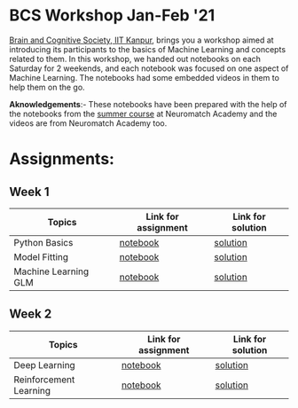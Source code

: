 # BCS Workshop Jan-Feb '21

[Brain and Cognitive Society, IIT Kanpur](https://bcs-iitk.github.io/), brings you a workshop aimed at introducing its participants to the basics of Machine Learning and concepts related to them. In this workshop, we handed out notebooks on each Saturday for 2 weekends, and each notebook was focused on one aspect of Machine Learning. The notebooks had some embedded videos in them to help them on the go.<br>

<b>Aknowledgements</b>:- These notebooks have been prepared with the help of the notebooks from the [summer course](https://github.com/NeuromatchAcademy/course-content) at Neuromatch Academy and the videos are from Neuromatch Academy too.

# Assignments:
## Week 1

| Topics | Link for assignment | Link for solution |
| ------ | ------ | ----- |
| Python Basics | [notebook](https://github.com/bcs-iitk/BCS_Workshop_Jan_21/blob/master/Notebooks/Assignment_1_Python_Basics.ipynb) | [solution](https://github.com/bcs-iitk/BCS_Workshop_Jan_21/blob/master/Notebooks/Assignment_1_Python_Basics_Solution.ipynb) |
| Model Fitting | [notebook](https://github.com/bcs-iitk/BCS_Workshop_Jan_21/blob/master/Notebooks/Assignment_2_Model_Fitting_Tutorial.ipynb) | [solution](https://github.com/bcs-iitk/BCS_Workshop_Jan_21/blob/master/Notebooks/Assignment_2_Model_Fitting_Tutorial_Solution.ipynb) |
| Machine Learning GLM | [notebook](https://github.com/bcs-iitk/BCS_Workshop_Jan_21/blob/master/Notebooks/Assignment_3_Machine_Learning_GLM.ipynb) | [solution](https://github.com/bcs-iitk/BCS_Workshop_Jan_21/blob/master/Notebooks/Assignment_3_Machine_Learning_GLM_Solution.ipynb) |

## Week 2

| Topics | Link for assignment | Link for solution |
| ------ | ------ | ----- |
| Deep Learning | [notebook](https://github.com/bcs-iitk/BCS_Workshop_Jan_21/blob/master/Notebooks/Assignment_4_Deep_Learning.ipynb) | [solution](https://github.com/bcs-iitk/BCS_Workshop_Jan_21/blob/master/Notebooks/Assignment_4_Deep_Learning_Solution.ipynb) |
| Reinforcement Learning | [notebook](https://github.com/bcs-iitk/BCS_Workshop_Jan_21/blob/master/Notebooks/Assignment_5_Reinforcement_Learning.ipynb) | [solution](https://github.com/bcs-iitk/BCS_Workshop_Jan_21/blob/master/Notebooks/Assignment_5_Reinforcement_Learning_Solution.ipynb) |

